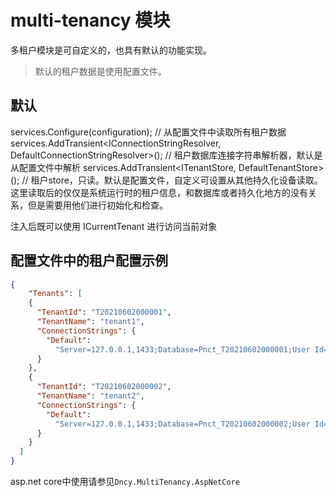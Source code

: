 ﻿# multi-tenancy 模块

多租户模块是可自定义的，也具有默认的功能实现。

> 默认的租户数据是使用配置文件。

## 默认
services.Configure<TenantConfigurationOptions>(configuration); // 从配置文件中读取所有租户数据
services.AddTransient<IConnectionStringResolver, DefaultConnectionStringResolver>(); // 租户数据库连接字符串解析器，默认是从配置文件中解析
services.AddTransient<ITenantStore, DefaultTenantStore>(); // 租户store，只读。默认是配置文件，自定义可设置从其他持久化设备读取。这里读取后的仅仅是系统运行时的租户信息，和数据库或者持久化地方的没有关系，但是需要用他们进行初始化和检查。



注入后既可以使用 ICurrentTenant 进行访问当前对象


## 配置文件中的租户配置示例
```json
{
	"Tenants": [
    {
      "TenantId": "T20210602000001",
      "TenantName": "tenant1",
      "ConnectionStrings": {
        "Default":
          "Server=127.0.0.1,1433;Database=Pnct_T20210602000001;User Id=sa;Password=970307lBX;Trusted_Connection = False;"
      }
    },
    {
      "TenantId": "T20210602000002",
      "TenantName": "tenant2",
      "ConnectionStrings": {
        "Default":
          "Server=127.0.0.1,1433;Database=Pnct_T20210602000002;User Id=sa;Password=970307lBX;Trusted_Connection = False;"
      }
    }
  ]
}
```


asp.net core中使用请参见`Dncy.MultiTenancy.AspNetCore`
